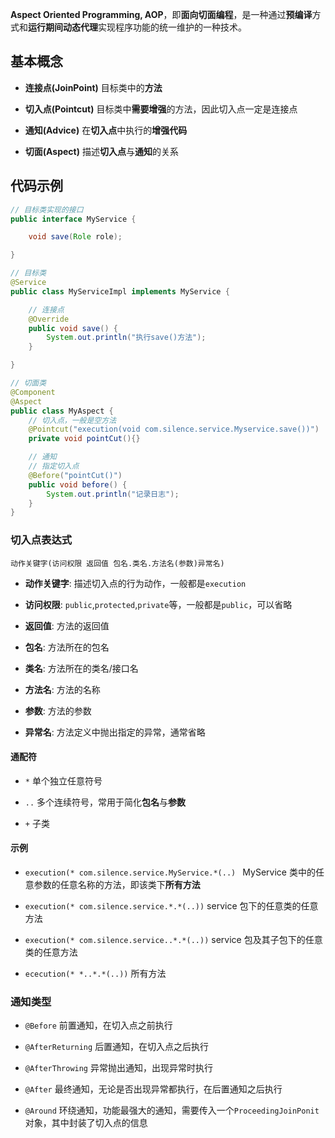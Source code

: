 **Aspect Oriented Programming, AOP**，即**面向切面编程**，是一种通过**预编译**方式和**运行期间动态代理**实现程序功能的统一维护的一种技术。

## 基本概念
- **连接点(JoinPoint)** 目标类中的**方法**

- **切入点(Pointcut)** 目标类中**需要增强**的方法，因此切入点一定是连接点

- **通知(Advice)** 在**切入点**中执行的**增强代码**

- **切面(Aspect)** 描述**切入点**与**通知**的关系

## 代码示例
```java
// 目标类实现的接口
public interface MyService {

    void save(Role role);

}

// 目标类
@Service
public class MyServiceImpl implements MyService {

    // 连接点
    @Override
    public void save() {
        System.out.println("执行save()方法");
    }

}

// 切面类
@Component
@Aspect
public class MyAspect {
    // 切入点，一般是空方法
    @Pointcut("execution(void com.silence.service.Myservice.save())")
    private void pointCut(){}

    // 通知
    // 指定切入点
    @Before("pointCut()")
    public void before() {
        System.out.println("记录日志");
    }
}
```

### 切入点表达式
```
动作关键字(访问权限 返回值 包名.类名.方法名(参数)异常名)
```

- **动作关键字**: 描述切入点的行为动作，一般都是`execution`

- **访问权限**: `public`,`protected`,`private`等，一般都是`public`，可以省略

- **返回值**: 方法的返回值

- **包名**: 方法所在的包名

- **类名**: 方法所在的类名/接口名

- **方法名**: 方法的名称

- **参数**: 方法的参数

- **异常名**: 方法定义中抛出指定的异常，通常省略

#### 通配符
- `*` 单个独立任意符号

- `..` 多个连续符号，常用于简化**包名**与**参数**

- `+` 子类

#### 示例
- `execution(* com.silence.service.MyService.*(..) ` MyService 类中的任意参数的任意名称的方法，即该类下**所有方法**

- `execution(* com.silence.service.*.*(..))` service 包下的任意类的任意方法

- `execution(* com.silence.service..*.*(..))` service 包及其子包下的任意类的任意方法

- `ececution(* *..*.*(..))` 所有方法

### 通知类型
- `@Before` 前置通知，在切入点之前执行

- `@AfterReturning` 后置通知，在切入点之后执行

- `@AfterThrowing` 异常抛出通知，出现异常时执行

- `@After` 最终通知，无论是否出现异常都执行，在后置通知之后执行

- `@Around` 环绕通知，功能最强大的通知，需要传入一个`ProceedingJoinPonit`对象，其中封装了切入点的信息